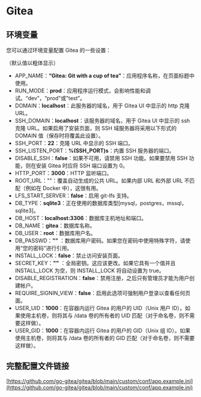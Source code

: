 # Gitea

## 环境变量
您可以通过环境变量配置 Gitea 的一些设置：

（默认值以粗体显示）

- APP_NAME：**“Gitea: Git with a cup of tea”**：应用程序名称，在页面标题中使用。
- RUN_MODE：**prod**：应用程序运行模式，会影响性能和调试。“dev”，“prod"或"test”。
- DOMAIN：**localhost**：此服务器的域名，用于 Gitea UI 中显示的 http 克隆 URL。
- SSH_DOMAIN：**localhost**：该服务器的域名，用于 Gitea UI 中显示的 ssh 克隆 URL。如果启用了安装页面，则 SSH 域服务器将采用以下形式的 DOMAIN 值（保存时将覆盖此设置）。
- SSH_PORT：**22**：克隆 URL 中显示的 SSH 端口。
- SSH_LISTEN_PORT：**%(SSH_PORT)s**：内置 SSH 服务器的端口。
- DISABLE_SSH：**false**：如果不可用，请禁用 SSH 功能。如果要禁用 SSH 功能，则在安装 Gitea 时应将 SSH 端口设置为 0。
- HTTP_PORT：**3000**：HTTP 监听端口。
- ROOT_URL：""：覆盖自动生成的公共 URL。如果内部 URL 和外部 URL 不匹配（例如在 Docker 中），这很有用。
- LFS_START_SERVER：**false**：启用 git-lfs 支持。
- DB_TYPE：**sqlite3**：正在使用的数据库类型[mysql，postgres，mssql，sqlite3]。
- DB_HOST：**localhost:3306**：数据库主机地址和端口。
- DB_NAME：**gitea**：数据库名称。
- DB_USER：**root**：数据库用户名。
- DB_PASSWD：**"<empty>”** ：数据库用户密码。如果您在密码中使用特殊字符，请使用“您的密码”进行引用。
- INSTALL_LOCK：**false**：禁止访问安装页面。
- SECRET_KEY：**""** ：全局密钥。这应该更改。如果它具有一个值并且 INSTALL_LOCK 为空，则 INSTALL_LOCK 将自动设置为 true。
- DISABLE_REGISTRATION：**false**：禁用注册，之后只有管理员才能为用户创建帐户。
- REQUIRE_SIGNIN_VIEW：**false**：启用此选项可强制用户登录以查看任何页面。
- USER_UID：**1000**：在容器内运行 Gitea 的用户的 UID（Unix 用户 ID）。如果使用主机卷，则将其与 /data 卷的所有者的 UID 匹配（对于命名卷，则不需要这样做）。
- USER_GID：**1000**：在容器内运行 Gitea 的用户的 GID（Unix 组 ID）。如果使用主机卷，则将其与 /data 卷的所有者的 GID 匹配（对于命名卷，则不需要这样做）。

## 完整配置文件链接

[https://github.com/go-gitea/gitea/blob/main/custom/conf/app.example.ini](https://github.com/go-gitea/gitea/blob/main/custom/conf/app.example.ini)